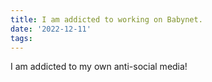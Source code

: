 ```yaml
---
title: I am addicted to working on Babynet.
date: '2022-12-11'
tags:
---
```


I am addicted to my own anti-social media!